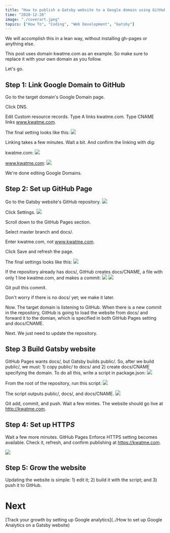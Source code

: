 ```yaml
---
title: "How to publish a Gatsby website to a Google domain using GitHub Pages"
time: "2020-12-28"
image: "./coverart.jpeg"
topics: ["How To", "Coding", "Web Development", "Gatsby"]
---
```


We will accomplish this in a lean way, without installing gh-pages or anything else.

This post uses domain kwatme.com as an example.
So make sure to replace it with your own domain as you follow.

Let's go.

## Step 1: Link Google Domain to GitHub

Go to the target domain's Google Domain page.

Click DNS.

Edit Custom resource records.
Type A links kwatme.com.
Type CNAME links www.kwatme.com.

The final setting looks like this:
![](image/1.png)

Linking takes a few minutes.
Wait a bit.
And confirm the linking with dig:

kwatme.com:
![](image/2.png)

www.kwatme.com:
![](image/3.png)

We're done editing Google Domains.

## Step 2: Set up GitHub Page

Go to the Gatsby website's GitHub repository.
![](image/4.png)

Click Settings.
![](image/5.png)

Scroll down to the GitHub Pages section.

Select master branch and docs/.

Enter kwatme.com, not www.kwatme.com.

Click Save and refresh the page.

The final settings looks like this:
![](image/6.png)

If the repository already has docs/, GitHub creates docs/CNAME, a file with only 1 line kwatme.com, and makes a commit:
![](image/7.png)
![](image/8.png)

Git pull this commit.

Don't worry if there is no docs/ yet; we make it later.

Now.
The target domain is listening to GitHub.
When there is a new commit in the repository, GitHub is going to load the website from docs/ and forward it to the domian, which is specified in both GitHub Pages setting and docs/CNAME.

Next.
We just need to update the repository.

## Step 3 Build Gatsby website

GitHub Pages wants docs/, but Gatsby builds public/.
So, after we build public/, we must: 1) copy public/ to docs/ and 2) create docs/CNAME specifying the domain.
To do all this, write a script in package.json:
![](image/9.png)

From the root of the repository, run this script:
![](image/10.png)

The script outputs public/, docs/, and docs/CNAME.
![](image/11.png)

Git add, commit, and push.
Wait a few mintes.
The website should go live at http://kwatme.com.

## Step 4: Set up HTTP*S*

Wait a few more minutes.
GitHub Pages Enforce HTTPS setting becomes available.
Check it, refresh, and confirm publishing at https://kwatme.com.

![](image/12.png)

## Step 5: Grow the website

Updating the website is simple: 1) edit it; 2) build it with the script; and 3) push it to GitHub.

# Next

[Track your growth by setting up Google analytics](../How to set up Google Analytics on a Gatsby website)
